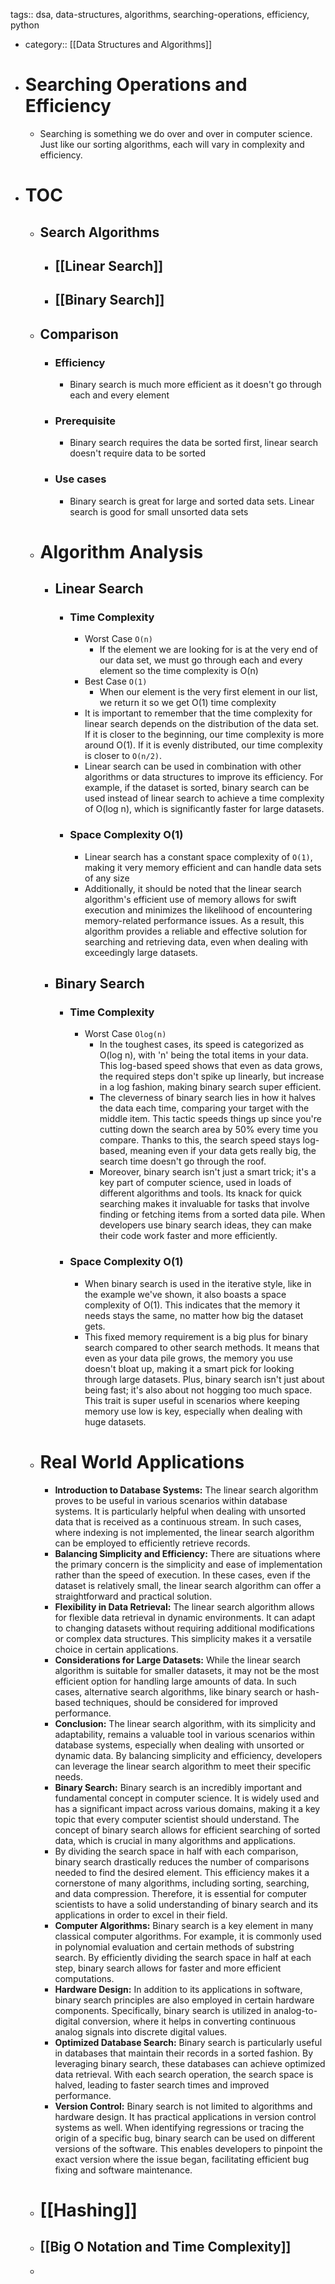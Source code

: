 tags:: dsa, data-structures, algorithms, searching-operations, efficiency, python

- category:: [[Data Structures and Algorithms]]
- # Searching Operations and Efficiency
	- Searching is something we do over and over in computer science. Just like our sorting algorithms, each will vary in complexity and efficiency.
- # TOC
	- ## Search Algorithms
		- ## [[Linear Search]]
		- ## [[Binary Search]]
	- ## Comparison
		- ### Efficiency
			- Binary search is much more efficient as it doesn't go through each and every element
		- ### Prerequisite
			- Binary search requires the data be sorted first, linear search doesn't require data to be sorted
		- ### Use cases
			- Binary search is great for large and sorted data sets. Linear search is good for small unsorted data sets
	- # Algorithm Analysis
		- ## Linear Search
			- ### Time Complexity
				- Worst Case `O(n)`
					- If the element we are looking for is at the very end of our data set, we must go through each and every element so the time complexity is O(n)
				- Best Case `O(1)`
					- When our element is the very first element in our list, we return it so we get O(1) time complexity
				- It is important to remember that the time complexity for linear search depends on the distribution of the data set. If it is closer to the beginning, our time complexity is more around O(1). If it is evenly distributed, our time complexity is closer to `O(n/2)`.
				- Linear search can be used in combination with other algorithms or data structures to improve its efficiency. For example, if the dataset is sorted, binary search can be used instead of linear search to achieve a time complexity of O(log n), which is significantly faster for large datasets.
			- ### Space Complexity O(1)
				- Linear search has a constant space complexity of `O(1)`, making it very memory efficient and can handle data sets of any size
				- Additionally, it should be noted that the linear search algorithm's efficient use of memory allows for swift execution and minimizes the likelihood of encountering memory-related performance issues. As a result, this algorithm provides a reliable and effective solution for searching and retrieving data, even when dealing with exceedingly large datasets.
		- ## Binary Search
			- ### Time Complexity
				- Worst Case `Olog(n)`
					- In the toughest cases, its speed is categorized as O(log n), with 'n' being the total items in your data. This log-based speed shows that even as data grows, the required steps don't spike up linearly, but increase in a log fashion, making binary search super efficient.
					- The cleverness of binary search lies in how it halves the data each time, comparing your target with the middle item. This tactic speeds things up since you're cutting down the search area by 50% every time you compare. Thanks to this, the search speed stays log-based, meaning even if your data gets really big, the search time doesn't go through the roof.
					- Moreover, binary search isn't just a smart trick; it's a key part of computer science, used in loads of different algorithms and tools. Its knack for quick searching makes it invaluable for tasks that involve finding or fetching items from a sorted data pile. When developers use binary search ideas, they can make their code work faster and more efficiently.
			- ### Space Complexity O(1)
				- When binary search is used in the iterative style, like in the example we've shown, it also boasts a space complexity of O(1). This indicates that the memory it needs stays the same, no matter how big the dataset gets.
				- This fixed memory requirement is a big plus for binary search compared to other search methods. It means that even as your data pile grows, the memory you use doesn't bloat up, making it a smart pick for looking through large datasets. Plus, binary search isn't just about being fast; it's also about not hogging too much space. This trait is super useful in scenarios where keeping memory use low is key, especially when dealing with huge datasets.
	- # Real World Applications
		- **Introduction to Database Systems:** The linear search algorithm proves to be useful in various scenarios within database systems. It is particularly helpful when dealing with unsorted data that is received as a continuous stream. In such cases, where indexing is not implemented, the linear search algorithm can be employed to efficiently retrieve records.
		- **Balancing Simplicity and Efficiency:** There are situations where the primary concern is the simplicity and ease of implementation rather than the speed of execution. In these cases, even if the dataset is relatively small, the linear search algorithm can offer a straightforward and practical solution.
		- **Flexibility in Data Retrieval:** The linear search algorithm allows for flexible data retrieval in dynamic environments. It can adapt to changing datasets without requiring additional modifications or complex data structures. This simplicity makes it a versatile choice in certain applications.
		- **Considerations for Large Datasets:** While the linear search algorithm is suitable for smaller datasets, it may not be the most efficient option for handling large amounts of data. In such cases, alternative search algorithms, like binary search or hash-based techniques, should be considered for improved performance.
		- **Conclusion:** The linear search algorithm, with its simplicity and adaptability, remains a valuable tool in various scenarios within database systems, especially when dealing with unsorted or dynamic data. By balancing simplicity and efficiency, developers can leverage the linear search algorithm to meet their specific needs.
		- **Binary Search:** Binary search is an incredibly important and fundamental concept in computer science. It is widely used and has a significant impact across various domains, making it a key topic that every computer scientist should understand. The concept of binary search allows for efficient searching of sorted data, which is crucial in many algorithms and applications.
		- By dividing the search space in half with each comparison, binary search drastically reduces the number of comparisons needed to find the desired element. This efficiency makes it a cornerstone of many algorithms, including sorting, searching, and data compression. Therefore, it is essential for computer scientists to have a solid understanding of binary search and its applications in order to excel in their field.
		- **Computer Algorithms:** Binary search is a key element in many classical computer algorithms. For example, it is commonly used in polynomial evaluation and certain methods of substring search. By efficiently dividing the search space in half at each step, binary search allows for faster and more efficient computations.
		- **Hardware Design:** In addition to its applications in software, binary search principles are also employed in certain hardware components. Specifically, binary search is utilized in analog-to-digital conversion, where it helps in converting continuous analog signals into discrete digital values.
		- **Optimized Database Search:** Binary search is particularly useful in databases that maintain their records in a sorted fashion. By leveraging binary search, these databases can achieve optimized data retrieval. With each search operation, the search space is halved, leading to faster search times and improved performance.
		- **Version Control:** Binary search is not limited to algorithms and hardware design. It has practical applications in version control systems as well. When identifying regressions or tracing the origin of a specific bug, binary search can be used on different versions of the software. This enables developers to pinpoint the exact version where the issue began, facilitating efficient bug fixing and software maintenance.
	- # [[Hashing]]
	- ## [[Big O Notation and Time Complexity]]
	-